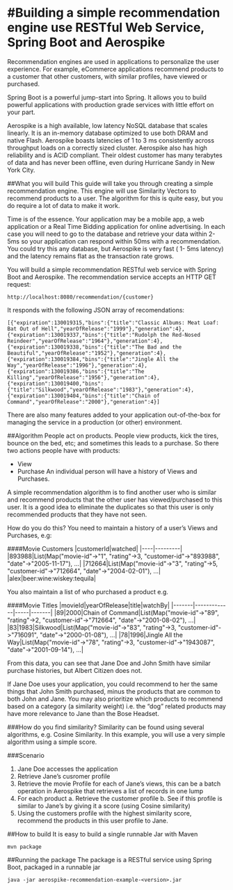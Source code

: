 #Building a simple recommendation engine use RESTful Web Service, Spring Boot and Aerospike
===========================================================================================
Recommendation engines are used in applications to personalize the user experience. For example, eCommerce applications recommend products to a customer that other customers, with similar profiles, have viewed or purchased.

Spring Boot is a powerful jump-start into Spring. It allows you to build powerful applications with production grade services with little effort on your part.

Aerospike is a high available, low latency NoSQL database that scales linearly. It is an in-memory database optimized to use both DRAM and native Flash. Aerospike boasts latencies of 1 to 3 ms consistently across throughput loads on a correctly sized cluster. Aerospike also has high reliability and is ACID compliant.  Their oldest customer has many terabytes of data and has never been offline, even during Hurricane Sandy in New York City.

##What you will build
This guide will take you through creating a simple recommendation engine. This engine will use Similarity Vectors to recommend products to a user. 
The algorithm for this is quite easy, but you do require a lot of data to make it work.

Time is of the essence. Your application may be a mobile app, a web application or a Real Time Bidding application for online advertising. 
In each case you will need to go to the database and retrieve your data within 2-5ms so your application can respond within 50ms with a recommendation. You could try this any database, but Aerospike is very fast ( 1- 5ms latency) and the latency remains flat as the transaction rate grows.

You will build a simple recommendation RESTful web service with Spring Boot and Aerospike. 
The recommendation service accepts an HTTP GET request:

    http://localhost:8080/recommendation/{customer}

It responds with the following JSON array of recomendations:

    [{"expiration":130019315,"bins":{"title":"Classic Albums: Meat Loaf: Bat Out of Hell","yearOfRelease":"1999"},"generation":4},{"expiration":130019337,"bins":{"title":"Rudolph the Red-Nosed Reindeer","yearOfRelease":"1964"},"generation":4},{"expiration":130019338,"bins":{"title":"The Bad and the Beautiful","yearOfRelease":"1952"},"generation":4},{"expiration":130019384,"bins":{"title":"Jingle All the Way","yearOfRelease":"1996"},"generation":4},{"expiration":130019386,"bins":{"title":"The Killing","yearOfRelease":"1956"},"generation":4},{"expiration":130019400,"bins":{"title":"Silkwood","yearOfRelease":"1983"},"generation":4},{"expiration":130019404,"bins":{"title":"Chain of Command","yearOfRelease":"2000"},"generation":4}]
    
There are also many features added to your application out-of-the-box for managing the service in a production (or other) environment. 

##Algorithm
People act on products. People view products, kick the tires, bounce on the bed, etc; and sometimes this leads to a purchase. So there two actions people have with products: 
* View
* Purchase
An individual person will have a history of Views and Purchases.

A simple recommendation algorithm is to find another user who is similar and recommend products that the other user has viewed/purchased to this user. It is a good idea to eliminate the duplicates so that this user is only recommended products that they have not seen.

How do you do this? You need to maintain a history of a user’s Views and Purchases, e.g:

####Movie Customers
|customerId|watched|
|----|---------|
|893988|List(Map("movie-id"->"1", "rating"->3, "customer-id"->"893988", "date"->"2005-11-17"), ...|
|712664|List(Map("movie-id"->"3", "rating"->5, "customer-id"->"712664", "date"->"2004-02-01"), ...|
|alex|beer\:wine\:wiskey\:tequila|

You also maintain a list of who purchased a product e.g.

####Movie Titles
|movieId|yearOfRelease|title|watchBy|
|-------|-------------|-----|-------|
|89|2000|Chain of Command|List(Map("movie-id"->"89", "rating"->2, "customer-id"->"712664", "date"->"2001-08-02"), ...|
|83|1983|Silkwood|List(Map("movie-id"->"83", "rating"->3, "customer-id"->"716091", "date"->"2000-01-08"), ...|
|78|1996|Jingle All the Way|List(Map("movie-id"->"78", "rating"->3, "customer-id"->"1943087", "date"->"2001-09-14"), ...|

From this data, you can see that Jane Doe and John Smith have similar purchase histories, but Albert Citizen does not. 

If Jane Doe uses your application, you could recommend to her the same things that John Smith purchased, minus the products that are common to both John and Jane. You may also prioritize which products to recommend based on a category (a similarity weight) i.e. the “dog” related products may have more relevance to Jane than the Bose Headset.

###How do you find similarity?
Similarity can be found using several algorithms, e.g. Cosine Similarity. In this example, you will use a very simple algorithm using a simple score.

###Scenario
1.	Jane Doe accesses the application
2.	Retrieve Jane’s cusromer profile
3.	Retrieve the movie Profile for each of Jane’s views, this can be a batch operation in Aerospike that retrieves a list of records in one lump
4.	For each product
	a.	Retrieve the customer profile
	b.	See if this profile is similar to Jane’s by giving it a score (using Cosine similarity)
5.	Using the customers profile with the highest similarity score, recommend the products in this user profile to Jane.

##How to build
It is easy to build a single runnable Jar with Maven

	mvn package
	
##Running the package
The package is a RESTful service using Spring Boot, packaged in a runnable jar

	java -jar aerospike-recommendation-example-<version>.jar
	   
